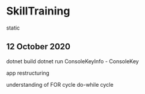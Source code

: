 # SkillTraining

static

## 12 October 2020

dotnet build
dotnet run
ConsoleKeyInfo - ConsoleKey

app restructuring

understanding of FOR cycle
do-while cycle

